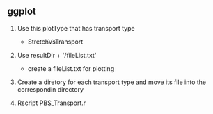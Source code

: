   ## ggplot 
  
  1. Use this plotType that has transport type 
     - StretchVsTransport
  2. Use resultDir + '/fileList.txt' 
     - create a fileList.txt for plotting  
  3. Create a diretory for each transport type and move its file into the correspondin directory 
        
  4. Rscript PBS_Transport.r 
